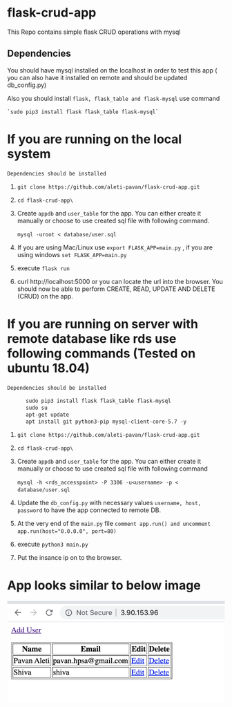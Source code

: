 # flask-crud-app
This Repo contains simple flask CRUD operations with mysql

## Dependencies



You should have mysql installed on the localhost in order to test this app ( you can also have it installed on remote and should be updated db_config.py)

Also you should install `flask, flask_table and flask-mysql` use command

    `sudo pip3 install flask flask_table flask-mysql`


# If you are running on the local system

`Dependencies should be installed`

1. `git clone https://github.com/aleti-pavan/flask-crud-app.git`

2. `cd flask-crud-app\`

3. Create `appdb` and `user_table` for the app. You can either create it manually or choose to use created sql file with following command.

     `mysql -uroot < database/user.sql`


4. If you are using Mac/Linux use `export FLASK_APP=main.py` , if you are using windows `set FLASK_APP=main.py`

5. execute `flask run`

6. curl http://localhost:5000 or you can locate the url into the browser. You should now be able to perform CREATE, READ, UPDATE AND DELETE (CRUD) on the app.



# If you are running on server with remote database like rds use following commands (Tested on ubuntu 18.04)


`Dependencies should be installed`

```   
      sudo pip3 install flask flask_table flask-mysql
      sudo su
      apt-get update
      apt install git python3-pip mysql-client-core-5.7 -y
```

1. `git clone https://github.com/aleti-pavan/flask-crud-app.git`

2. `cd flask-crud-app\`

3. Create `appdb` and `user_table` for the app. You can either create it manually or choose to use created sql file with following command

    `mysql -h <rds_accesspoint> -P 3306 -u<username> -p < database/user.sql`

4. Update the `db_config.py` with necessary values `username, host, password` to have the app connected to remote DB.

5. At the very end of the `main.py` file `comment app.run() and uncomment app.run(host="0.0.0.0", port=80)`

6. execute `python3 main.py`

7. Put the insance ip on to the browser.


# App looks similar to below image


![alt text](./images/app.png)
